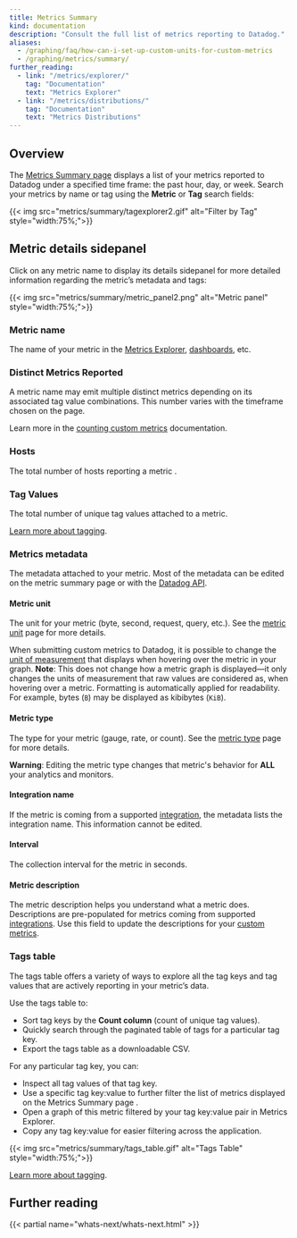 ```yaml
---
title: Metrics Summary
kind: documentation
description: "Consult the full list of metrics reporting to Datadog."
aliases:
  - /graphing/faq/how-can-i-set-up-custom-units-for-custom-metrics
  - /graphing/metrics/summary/
further_reading:
  - link: "/metrics/explorer/"
    tag: "Documentation"
    text: "Metrics Explorer"
  - link: "/metrics/distributions/"
    tag: "Documentation"
    text: "Metrics Distributions"
---
```


## Overview

The [Metrics Summary page][1] displays a list of your metrics reported to Datadog under a specified time frame: the past hour, day, or week. Search your metrics by name or tag using the **Metric** or **Tag** search fields:

{{< img src="metrics/summary/tagexplorer2.gif" alt="Filter by Tag"  style="width:75%;">}}

## Metric details sidepanel

Click on any metric name to display its details sidepanel for more detailed information regarding the metric’s metadata and tags: 

{{< img src="metrics/summary/metric_panel2.png" alt="Metric panel"  style="width:75%;">}}

### Metric name

The name of your metric in the [Metrics Explorer][2], [dashboards][3], etc.

### Distinct Metrics Reported

A metric name may emit multiple distinct metrics depending on its associated tag value combinations. This number varies with the timeframe chosen on the page.

Learn more in the [counting custom metrics][4] documentation.

### Hosts

The total number of hosts reporting a metric .

### Tag Values

The total number of unique tag values attached to a metric.

[Learn more about tagging][5].

### Metrics metadata

The metadata attached to your metric. Most of the metadata can be edited on the metric summary page or with the [Datadog API][6].

#### Metric unit

The unit for your metric (byte, second, request, query, etc.). See the [metric unit][7] page for more details.

When submitting custom metrics to Datadog, it is possible to change the [unit of measurement][1] that displays when hovering over the metric in your graph. **Note**: This does not change how a metric graph is displayed—it only changes the units of measurement that raw values are considered as, when hovering over a metric. Formatting is automatically applied for readability. For example, bytes (`B`) may be displayed as kibibytes (`KiB`).

#### Metric type

The type for your metric (gauge, rate, or count). See the [metric type][8] page for more details.

**Warning**: Editing the metric type changes that metric's behavior for **ALL** your analytics and monitors.

#### Integration name

If the metric is coming from a supported [integration][9], the metadata lists the integration name. This information cannot be edited.

#### Interval

The collection interval for the metric in seconds.

#### Metric description

The metric description helps you understand what a metric does. Descriptions are pre-populated for metrics coming from supported [integrations][9]. Use this field to update the descriptions for your [custom metrics][4].

### Tags table

The tags table offers a variety of ways to explore all the tag keys and tag values that are actively reporting in your metric’s data.

Use the tags table to:

- Sort tag keys by the **Count column** (count of unique tag values).
- Quickly search through the paginated table of tags for a particular tag key.
- Export the tags table as a downloadable CSV.

For any particular tag key, you can:

- Inspect all tag values of that tag key.
- Use a specific tag key:value to further filter the list of metrics displayed on the Metrics Summary page .
- Open a graph of this metric filtered by your tag key:value pair in Metrics Explorer.
- Copy any tag key:value for easier filtering across the application.

{{< img src="metrics/summary/tags_table.gif" alt="Tags Table"  style="width:75%;">}}

[Learn more about tagging][5].

## Further reading

{{< partial name="whats-next/whats-next.html" >}}

[1]: https://app.datadoghq.com/metric/summary
[2]: /metrics/explorer/
[3]: /dashboards/
[4]: /developers/metrics/custom_metrics/
[5]: /getting_started/tagging/
[6]: /api/v1/metrics/#edit-metric-metadata
[7]: /developers/metrics/units/
[8]: /developers/metrics/types/
[9]: /integrations/
